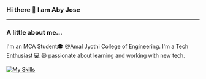 ### Hi there 👋 I am Aby Jose
<hr>

<h3>A little about me...</h3> 

I'm an MCA Student🎓 @Amal Jyothi College of Engineering. I'm a Tech Enthusiast 💻 😃 passionate about learning and working with new tech.
<br>

[![My Skills](https://skillicons.dev/icons?i=js,html,css,php,bootstrap,figma,git)](https://skillicons.dev)


<!--
**Abyj269/Abyj269** is a ✨ _special_ ✨ repository because its `README.md` (this file) appears on your GitHub profile.

Here are some ideas to get you started:

- 🔭 I’m currently working on ...

- 👯 I’m looking to collaborate on ...
- 🤔 I’m looking for help with ...
- 💬 Ask me about ...
- 📫 How to reach me: ...
- 😄 Pronouns: ...
- ⚡ Fun fact: ...
-->

